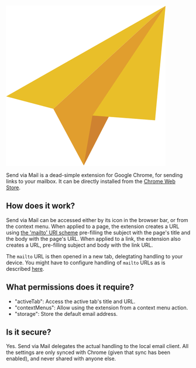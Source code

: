![Send via Mail logo](images/plane.svg?raw=true&sanitize=true)

Send via Mail is a dead-simple extension for Google Chrome, for sending links to your mailbox.
It can be directly installed from the [Chrome Web Store](https://chrome.google.com/webstore/detail/link-2-mail/odjigmolandcfedhfbcgbdblookpdmgn).

## How does it work?

Send via Mail can be accessed either by its icon in the browser bar, or from the context menu.
When applied to a page, the extension creates a URL using [the 'mailto' URI scheme](https://tools.ietf.org/html/rfc6068) pre-filling the subject with the page's title and the body with the page's URL.
When applied to a link, the extension also creates a URL, pre-filling subject and body with the link URL.

The `mailto` URL is then opened in a new tab, delegtating handling to your device.
You might have to configure handling of `mailto` URLs as is described [here](https://support.google.com/a/users/answer/9308783?hl=en).

## What permissions does it require?

- "activeTab": Access the active tab's title and URL.
- "contextMenus": Allow using the extension from a context menu action.
- "storage": Store the default email address.

## Is it secure?

Yes. Send via Mail delegates the actual handling to the local email client.
All the settings are only synced with Chrome (given that sync has been enabled),
and never shared with anyone else.
